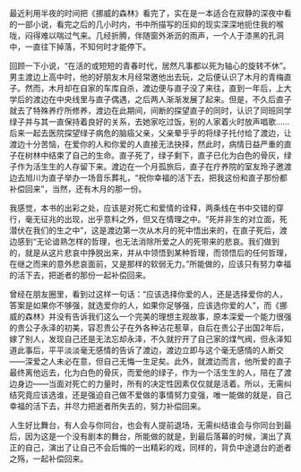 最近利用半夜的时间把《挪威的森林》看完了，实在是一本适合在寂静的深夜中看的一部小说，看完之后的几小时内，书中所描写的压抑的现实深深地扼住我的喉咙，闷得难以喘过气来。几经折腾，伴随窗外淅沥的雨声，一个人于漆黑的孔洞中，一直往下掉落，不知何时才能停下。

回顾一下小说，“在活的或短短的青春时代，居然凡事都以死为轴心的旋转不休”。男主渡边上高中时，他的好朋友木月经常邀他出去玩，之后便认识了木月的青梅直子。然而，木月却在自家的车库自杀，渡边便与直子没了来往，直到一年后，上大学后的渡边在中央线里与直子偶遇，之后两人渐渐发展了起来。但是，不久后直子就去了特殊养疗所修养，渡边在此期间，间断的探望直子的同时，认识了同班同学绿子并与其一直保持着良好的关系，去她家吃过饭，别的人家着火时放声唱歌……后来一起去医院探望绿子病危的脑癌父亲，父亲晕乎乎的将绿子托付给了渡边，让渡边十分苦恼，在爱你的人和你爱的人直接无法抉择，然此时，病情日益严重的直子在树林中结束了自己的生命。直子死了，绿子剩下，直子已化为白色的骨灰，绿子作为活生生的人存留下来。渡边在一个月孤旅后，直子在疗养院的室友玲子邀渡边去旭川为直子举办一场音乐葬礼，“祝你幸福的活下去，把我这份和直子那份都补偿回来”，当然，还有木月的那一份。

我感觉，本书的出彩之处，应该是对死亡和爱情的诠释，两条线在书中交错的穿行，毫无征兆的出现，出乎意料之外，但又在情理之中。“死并非生的对立面，死潜伏在我们的生之中”，这是渡边第一次从木月的死中悟出来的，在直子死后，渡边感到“无论谙熟怎样的哲理，也无法消除所爱之人的死带来的悲哀。我们做到的，就是从这片悲哀中挣脱出来，并从中领悟到某种哲理，而领悟后的任何哲理，在继之而来的意外悲哀面前，又是那样的软弱无力。”所能做的，应该只有努力幸福的活下去，把逝者的那份一起补偿回来。

曾经在朋友圈里，看到过这样一句话：“应该选择你爱的人，还是选择爱你的人，答案是如果你不够强，就选爱你的人，如果你足够强，应该选你爱的人”，而《挪威的森林》并没有告诉我们这么一个完美的理想主观故事，原本深爱一个能力很强的贵公子永泽的初美，容忍贵公子在外各种沾花惹草，自后在贵公子出国2年后，嫁了别人，发现自己还是无法忘却永泽，不久就拧开了自己家的煤气阀，但永泽知道此事后，平平淡淡毫无感情的告诉了渡边，渡边立即与这个毫无感情的人断交——深爱之人未必在意，但自己无悔一生足矣。此外，就渡边而言，他所爱的直子最终离他远去，化为白色的骨灰，而爱他的绿子，作为一个活生生的人，陪在了渡边身边——当面对死亡的力量时，所有的决定性因素仅仅就是活着。所以，无需纠结究竟应该选谁，还是强迫自己做不爱做的事情努力变强，唯一能做的就是，自己幸福的活下去，并尽力把逝者所失去的，努力补偿回来。

人生好比舞台，有人会与你同台，也会有人提前退场，无需纠结谁会与你同台到最后，因为这是一个没有剧本的舞台，所能做的就是，到最后落幕的时候，演出了真正的自己，演出了让自己不会后悔的一出精彩的戏，同样的，背负中途退台的逝者之殇，一起补偿回来。